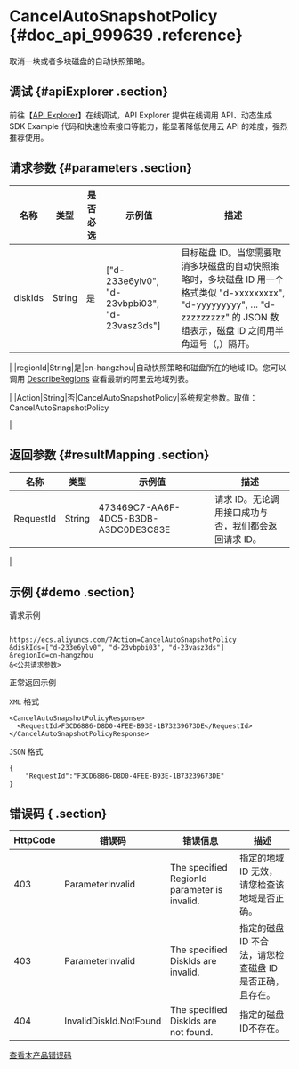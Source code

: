 # CancelAutoSnapshotPolicy {#doc_api_999639 .reference}

取消一块或者多块磁盘的自动快照策略。

## 调试 {#apiExplorer .section}

前往【[API Explorer](https://api.aliyun.com/#product=Ecs&api=CancelAutoSnapshotPolicy)】在线调试，API Explorer 提供在线调用 API、动态生成 SDK Example 代码和快速检索接口等能力，能显著降低使用云 API 的难度，强烈推荐使用。

## 请求参数 {#parameters .section}

|名称|类型|是否必选|示例值|描述|
|--|--|----|---|--|
|diskIds|String|是|\["d-233e6ylv0", "d-23vbpbi03", "d-23vasz3ds"\]|目标磁盘 ID。当您需要取消多块磁盘的自动快照策略时，多块磁盘 ID 用一个格式类似 "d-xxxxxxxxx", "d-yyyyyyyyy", … "d-zzzzzzzzz" 的 JSON 数组表示，磁盘 ID 之间用半角逗号（,）隔开。

 |
|regionId|String|是|cn-hangzhou|自动快照策略和磁盘所在的地域 ID。您可以调用 [DescribeRegions](~~25609~~) 查看最新的阿里云地域列表。

 |
|Action|String|否|CancelAutoSnapshotPolicy|系统规定参数。取值：CancelAutoSnapshotPolicy

 |

## 返回参数 {#resultMapping .section}

|名称|类型|示例值|描述|
|--|--|---|--|
|RequestId|String|473469C7-AA6F-4DC5-B3DB-A3DC0DE3C83E|请求 ID。无论调用接口成功与否，我们都会返回请求 ID。

 |

## 示例 {#demo .section}

请求示例

``` {#request_demo}

https://ecs.aliyuncs.com/?Action=CancelAutoSnapshotPolicy
&diskIds=["d-233e6ylv0", "d-23vbpbi03", "d-23vasz3ds"]
&regionId=cn-hangzhou
&<公共请求参数>

```

正常返回示例

`XML` 格式

``` {#xml_return_success_demo}
<CancelAutoSnapshotPolicyResponse>
  <RequestId>F3CD6886-D8D0-4FEE-B93E-1B73239673DE</RequestId>
</CancelAutoSnapshotPolicyResponse>

```

`JSON` 格式

``` {#json_return_success_demo}
{
	"RequestId":"F3CD6886-D8D0-4FEE-B93E-1B73239673DE"
}
```

## 错误码 { .section}

|HttpCode|错误码|错误信息|描述|
|--------|---|----|--|
|403|ParameterInvalid|The specified RegionId parameter is invalid.|指定的地域 ID 无效，请您检查该地域是否正确。|
|403|ParameterInvalid|The specified DiskIds are invalid.|指定的磁盘 ID 不合法，请您检查磁盘 ID 是否正确，且存在。|
|404|InvalidDiskId.NotFound|The specified DiskIds are not found.|指定的磁盘ID不存在。|

[查看本产品错误码](https://error-center.aliyun.com/status/product/Ecs)


